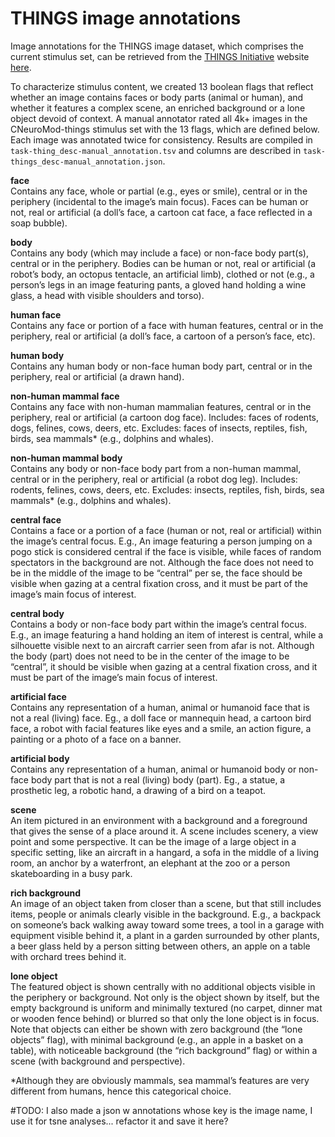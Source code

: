 THINGS image annotations
========================

Image annotations for the THINGS image dataset, which comprises the current stimulus set, can be retrieved from the [THINGS Initiative](https://things-initiative.org/) website [here](https://osf.io/jum2f/).

To characterize stimulus content, we created 13 boolean flags that reflect whether an image contains faces or body parts (animal or human), and whether it features a complex scene, an enriched background or a lone object devoid of context. A manual annotator rated all 4k+ images in the CNeuroMod-things stimulus set with the 13 flags, which are defined below. Each image was annotated twice for consistency. Results are compiled in ``task-thing_desc-manual_annotation.tsv`` and columns are described in ``task-things_desc-manual_annotation.json``.

**face** \
Contains any face, whole or partial (e.g., eyes or smile), central or in the periphery (incidental to the image’s main focus). Faces can be human or not, real or artificial (a doll’s face, a cartoon cat face, a face reflected in a soap bubble).

**body** \
Contains any body (which may include a face) or non-face body part(s), central or in the periphery. Bodies can be human or not, real or artificial (a robot’s body, an octopus tentacle, an artificial limb), clothed or not (e.g., a person’s legs in an image featuring pants, a gloved hand holding a wine glass, a head with visible shoulders and torso).

**human face** \
Contains any face or portion of a face with human features, central or in the periphery, real or artificial (a doll’s face, a cartoon of a person’s face, etc).

**human body** \
Contains any human body or non-face human body part, central or in the periphery, real or artificial (a drawn hand).

**non-human mammal face** \
Contains any face with non-human mammalian features, central or in the periphery, real or artificial (a cartoon dog face). Includes: faces of rodents, dogs, felines, cows, deers, etc. Excludes: faces of insects, reptiles, fish, birds, sea mammals* (e.g., dolphins and whales).

**non-human mammal body** \
Contains any body or non-face body part from a non-human mammal, central or in the periphery, real or artificial (a robot dog leg).
Includes: rodents, felines, cows, deers, etc.
Excludes: insects, reptiles, fish, birds, sea mammals* (e.g., dolphins and whales).

**central face** \
Contains a face or a portion of a face (human or not, real or artificial) within the image’s central focus. E.g., An image featuring a person jumping on a pogo stick is considered central if the face is visible, while faces of random spectators in the background are not. Although the face does not need to be in the middle of the image to be “central” per se, the face should be visible when gazing at a central fixation cross, and it must be part of the image’s main focus of interest.

**central body** \
Contains a body or non-face body part within the image’s central focus. E.g., an image featuring a hand holding an item of interest is central, while a silhouette visible next to an aircraft carrier seen from afar is not. Although the body (part) does not need to be in the center of the image to be “central”, it should be visible when gazing at a central fixation cross, and it must be part of the image’s main focus of interest.

**artificial face** \
Contains any representation of a human, animal or humanoid face that is not a real (living) face. Eg., a doll face or mannequin head, a cartoon bird face, a robot with facial features like eyes and a smile, an action figure, a painting or a photo of a face on a banner.

**artificial body** \
Contains any representation of a human, animal or humanoid body or non-face body part that is not a real (living) body (part). Eg., a statue, a prosthetic leg, a robotic hand, a drawing of a bird on a teapot.

**scene** \
An item pictured in an environment with a background and a foreground that gives the sense of a place around it. A scene includes scenery, a view point and some perspective. It can be the image of a large object in a specific setting, like an aircraft in a hangard, a sofa in the middle of a living room, an anchor by a waterfront, an elephant at the zoo or a person skateboarding in a busy park.

**rich background** \
An image of an object taken from closer than a scene, but that still includes items, people or animals clearly visible in the background. E.g., a backpack on someone’s back walking away toward some trees, a tool in a garage with equipment visible behind it, a plant in a garden surrounded by other plants, a beer glass held by a person sitting between others, an apple on a table with orchard trees behind it.

**lone object** \
The featured object is shown centrally with no additional objects visible in the periphery or background. Not only is the object shown by itself, but the empty background is uniform and minimally textured (no carpet, dinner mat or wooden fence behind) or blurred so that only the lone object is in focus. Note that objects can either be shown with zero background (the “lone objects” flag), with minimal background (e.g., an apple in a basket on a table), with noticeable background (the “rich background” flag) or within a scene (with background and perspective).

*Although they are obviously mammals, sea mammal’s features are very different from humans, hence this categorical choice.




#TODO: I also made a json w annotations whose key is the image name, I use it for tsne analyses...
refactor it and save it here?
